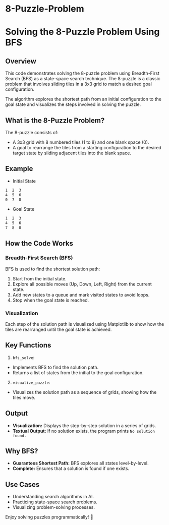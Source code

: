 # 8-Puzzle-Problem
# Solving the 8-Puzzle Problem Using BFS
## Overview
This code demonstrates solving the 8-puzzle problem using Breadth-First Search (BFS) as a state-space search technique. The 8-puzzle is a classic problem that involves sliding tiles in a 3x3 grid to match a desired goal configuration.

The algorithm explores the shortest path from an initial configuration to the goal state and visualizes the steps involved in solving the puzzle.

## What is the 8-Puzzle Problem?
The 8-puzzle consists of:

- A 3x3 grid with 8 numbered tiles (1 to 8) and one blank space (0).
- A goal to rearrange the tiles from a starting configuration to the desired target state by sliding adjacent tiles into the blank space.
## Example
- Initial State
```bash
1  2  3
4  5  6
0  7  8
```
- Goal State
```bash
1  2  3
4  5  6
7  8  0
```

## How the Code Works
### Breadth-First Search (BFS)
BFS is used to find the shortest solution path:

1. Start from the initial state.
2. Explore all possible moves (Up, Down, Left, Right) from the current state.
3. Add new states to a queue and mark visited states to avoid loops.
4. Stop when the goal state is reached.

### Visualization
Each step of the solution path is visualized using Matplotlib to show how the tiles are rearranged until the goal state is achieved.

## Key Functions
1. `bfs_solve`:
- Implements BFS to find the solution path.
- Returns a list of states from the initial to the goal configuration.
2. `visualize_puzzle`:
- Visualizes the solution path as a sequence of grids, showing how the tiles move.

## Output
- **Visualization:** Displays the step-by-step solution in a series of grids.
- **Textual Output:** If no solution exists, the program prints `No solution found.`
## Why BFS?
- **Guarantees Shortest Path:** BFS explores all states level-by-level.
- **Complete:** Ensures that a solution is found if one exists.

## Use Cases
- Understanding search algorithms in AI.
- Practicing state-space search problems.
- Visualizing problem-solving processes.

Enjoy solving puzzles programmatically! 🎉

